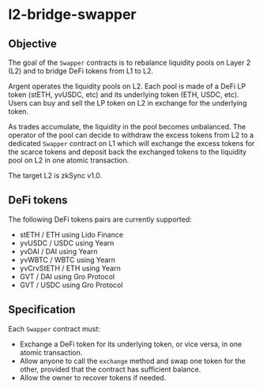 # l2-bridge-swapper

## Objective

The goal of the `Swapper` contracts is to rebalance liquidity pools on Layer 2 (L2) and to bridge DeFi tokens from L1 to L2.

Argent operates the liquidity pools on L2. Each pool is made of a DeFi LP token (stETH, yvUSDC, etc) and its underlying token (ETH, USDC, etc). Users can buy and sell the LP token on L2 in exchange for the underlying token. 

As trades accumulate, the liquidity in the pool becomes unbalanced. The operator of the pool can decide to withdraw the excess tokens from L2 to a dedicated `Swapper` contract on L1 which will exchange the excess tokens for the scarce tokens and deposit back the exchanged tokens to the liquidity pool on L2 in one atomic transaction.

The target L2 is zkSync v1.0.

## DeFi tokens

The following DeFi tokens pairs are currently supported:

- stETH / ETH using Lido Finance
- yvUSDC / USDC using Yearn
- yvDAI / DAI using Yearn
- yvWBTC / WBTC using Yearn
- yvCrvStETH / ETH using Yearn
- GVT / DAI using Gro Protocol
- GVT / USDC using Gro Protocol

## Specification

Each `Swapper` contract must:

- Exchange a DeFi token for its underlying token, or vice versa, in one atomic transaction.
- Allow anyone to call the `exchange` method and swap one token for the other, provided that the contract has sufficient balance.
- Allow the owner to recover tokens if needed.
